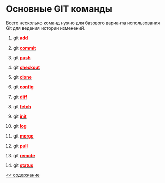 # Основные GIT команды

Всего несколько команд нужно для базового варианта использования Git для ведения истории изменений.

   1. git [<span style="color:red">**add**</span>](./add.md)
   
   2. git [<span style="color:red">**commit**</span>](./commit.md)

   3. git [<span style="color:red">**push**</span>](./push.md)

   4. git [<span style="color:red">**checkout**</span>](./checkout.md)

   5. git [<span style="color:red">**clone**</span>](./clone.md)

   6. git [<span style="color:red">**config**</span>](./config.md)

   7. git [<span style="color:red">**diff**</span>](./diff.md)

   8. git [<span style="color:red">**fetch**</span>](./fetch.md)

   9. git [<span style="color:red">**init**</span>](./init.md)

   10. git [<span style="color:red">**log**</span>](./log.md)

   11. git [<span style="color:red">**merge**</span>](./merge.md)

   12. git [<span style="color:red">**pull**</span>](./pull.md)

   13. git [<span style="color:red">**remote**</span>](./remote.md)

   14. git [<span style="color:red">**status**</span>](./status.md)

[<< содержание](./readme.md)